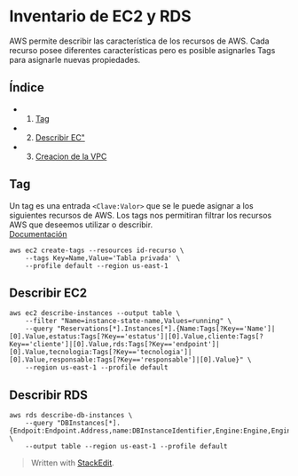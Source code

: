 
# Inventario de EC2 y RDS 

AWS permite describir las característica de los recursos de AWS. Cada recurso posee diferentes características pero es posible asignarles Tags para asignarle nuevas propiedades.  

## Índice 
- 1. [Tag](#conceptos) 
- 2. [Describir EC"](#diagrama)
- 3. [Creacion de la VPC](#creacion)

##  Tag
Un tag es una entrada ``<Clave:Valor>`` que se le puede asignar  a los siguientes recursos de AWS.
Los tags nos permitiran filtrar los recursos AWS que deseemos utilizar o describir.    
[Documentación](https://docs.aws.amazon.com/general/latest/gr/aws_tagging.html)


```console
aws ec2 create-tags --resources id-recurso \
	--tags Key=Name,Value='Tabla privada' \
	--profile default --region us-east-1

```
##  Describir EC2

```console
aws ec2 describe-instances --output table \
	--filter "Name=instance-state-name,Values=running" \
	--query "Reservations[*].Instances[*].{Name:Tags[?Key=='Name']|[0].Value,estatus:Tags[?Key=='estatus']|[0].Value,cliente:Tags[?Key=='cliente']|[0].Value,rds:Tags[?Key=='endpoint']|[0].Value,tecnologia:Tags[?Key=='tecnologia']|[0].Value,responsable:Tags[?Key=='responsable']|[0].Value}" \
	--region us-east-1 --profile default
```
## Describir RDS

```console
aws rds describe-db-instances \
	--query "DBInstances[*].{Endpoit:Endpoint.Address,name:DBInstanceIdentifier,Engine:Engine,EngineVersion:EngineVersion,GB:AllocatedStorage,Estatus:DBInstanceStatus}" \
	--output table --region us-east-1 --profile default
```


> Written with [StackEdit](https://stackedit.io/).
<!--stackedit_data:
eyJoaXN0b3J5IjpbOTM0OTE3NTk2LDEwOTE5NDAyNTMsOTU0Mz
U1ODUwLDEyNDEwNDk4MDFdfQ==
-->